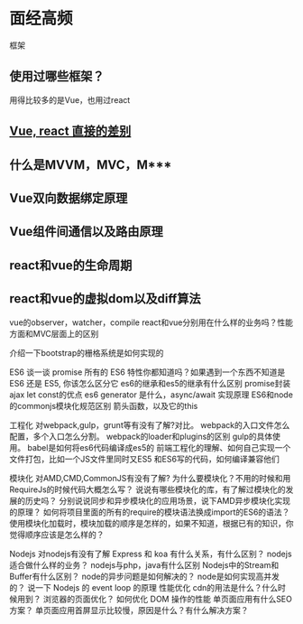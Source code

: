 # 面经高频



框架
## 使用过哪些框架？
用得比较多的是Vue，也用过react

## [Vue, react 直接的差别](https://lq782655835.github.io/blogs/vue/diff-vue-vs-react.html)

## 什么是MVVM，MVC，M***


## Vue双向数据绑定原理


## Vue组件间通信以及路由原理

## react和vue的生命周期
## react和vue的虚拟dom以及diff算法
vue的observer，watcher，compile
react和vue分别用在什么样的业务吗？性能方面和MVC层面上的区别

介绍一下bootstrap的栅格系统是如何实现的




ES6
谈一谈 promise
所有的 ES6 特性你都知道吗？如果遇到一个东西不知道是 ES6 还是 ES5, 你该怎么区分它
es6的继承和es5的继承有什么区别
promise封装ajax
let const的优点
es6 generator 是什么，async/await 实现原理
ES6和node的commonjs模块化规范区别
箭头函数，以及它的this



工程化
对webpack,gulp，grunt等有没有了解?对比。
webpack的入口文件怎么配置，多个入口怎么分割。
webpack的loader和plugins的区别
gulp的具体使用。
babel是如何将es6代码编译成es5的
前端工程化的理解、如何自己实现一个文件打包，比如一个JS文件里同时又ES5 和ES6写的代码，如何编译兼容他们

模块化
对AMD,CMD,CommonJS有没有了解?
为什么要模块化？不用的时候和用RequireJs的时候代码大概怎么写？
说说有哪些模块化的库，有了解过模块化的发展的历史吗？
分别说说同步和异步模块化的应用场景，说下AMD异步模块化实现的原理？
如何将项目里面的所有的require的模块语法换成import的ES6的语法？
使用模块化加载时，模块加载的顺序是怎样的，如果不知道，根据已有的知识，你觉得顺序应该是怎么样的？

Nodejs
对nodejs有没有了解
Express 和 koa 有什么关系，有什么区别？
nodejs适合做什么样的业务？
nodejs与php，java有什么区别
Nodejs中的Stream和Buffer有什么区别？
node的异步问题是如何解决的？
node是如何实现高并发的？
说一下 Nodejs 的 event loop 的原理
性能优化
cdn的用法是什么？什么时候用到？
浏览器的页面优化？
如何优化 DOM 操作的性能
单页面应用有什么SEO方案？
单页面应用首屏显示比较慢，原因是什么？有什么解决方案？
